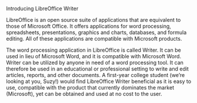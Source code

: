 Introducing LibreOffice Writer                   		
 
LibreOffice is an open source suite of applications that are equivalent to those of Microsoft Office. It offers applications for word processing, spreadsheets, presentations, graphics and charts, databases, and formula editing. All of these applications are compatible with Microsoft products.
 
The word processing application in LibreOffice is called Writer. It can be used in lieu of Microsoft Word, and it is compatible with Microsoft Word. Writer can be utilized by anyone in need of a word processing tool. It can therefore be used in an educational or professional setting to write and edit articles, reports, and other documents. A first-year college student (we’re looking at you, Suzy!) would find LibreOffice Writer beneficial as it is easy to use, compatible with the product that currently dominates the market (Microsoft), yet can be obtained and used at no cost to the user.
